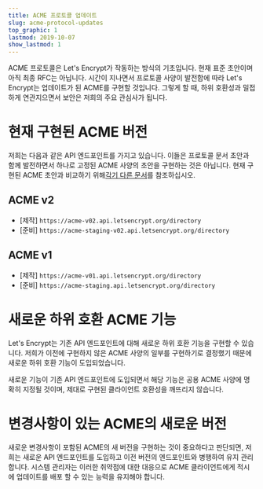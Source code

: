```yaml
---
title: ACME 프로토콜 업데이트
slug: acme-protocol-updates
top_graphic: 1
lastmod: 2019-10-07
show_lastmod: 1
---
```


ACME 프로토콜은 Let's Encrypt가 작동하는 방식의 기초입니다. 현재 표준 초안이며 아직 최종 RFC는 아닙니다. 시간이 지나면서 프로토콜 사양이 발전함에 따라 Let's Encrypt는 업데이트가 된 ACME를 구현할 것입니다. 그렇게 할 때, 하위 호환성과 밀접하게 연관지으면서 보안은 저희의 주요 관심사가 됩니다.

# 현재 구현된 ACME 버전

저희는 다음과 같은 API 엔드포인트를 가지고 있습니다. 이들은 프로토콜 문서 초안과 함께 발전하면서 하나로 고정된 ACME 사양의 초안을 구현하는 것은 아닙니다. 현재 구현된 ACME 초안과 비교하기 위해[각기 다른 문서](https://github.com/letsencrypt/boulder/blob/main/docs/acme-divergences.md)를 참조하십시오.

## ACME v2

* [제작] `https://acme-v02.api.letsencrypt.org/directory`
* [준비] `https://acme-staging-v02.api.letsencrypt.org/directory`

## ACME v1

* [제작] `https://acme-v01.api.letsencrypt.org/directory`
* [준비] `https://acme-staging.api.letsencrypt.org/directory`

# 새로운 하위 호환 ACME 기능

Let's Encrypt는 기존 API 엔드포인트에 대해 새로운 하위 호환 기능을 구현할 수 있습니다. 저희가 이전에 구현하지 않은 ACME 사양의 일부를 구현하기로 결정했기 때문에 새로운 하위 호환 기능이 도입되었습니다.

새로운 기능이 기존 API 엔드포인트에 도입되면서 해당 기능은 공용 ACME 사양에 명확히 지정될 것이며, 제대로 구현된 클라이언트 호환성을 깨뜨리지 않습니다.

# 변경사항이 있는 ACME의 새로운 버전

새로운 변경사항이 포함된 ACME의 새 버전을 구현하는 것이 중요하다고 판단되면, 저희는 새로운 API 엔드포인트를 도입하고 이전 버전의 엔드포인트와 병행하여 유지 관리합니다. 시스템 관리자는 이러한 취약점에 대한 대응으로 ACME 클라이언트에게 적시에 업데이트를 배포 할 수 있는 능력을 유지해야 합니다.
